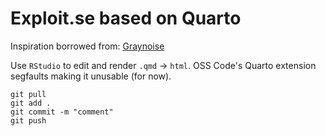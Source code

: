 # Exploit.se based on Quarto
Inspiration borrowed from: [Graynoise](https://www.labs.greynoise.io/grimoire/)

Use `RStudio` to edit and render `.qmd` -> `html`. OSS Code's Quarto extension segfaults making it unusable (for now).


```
git pull
git add .
git commit -m "comment"
git push
```
